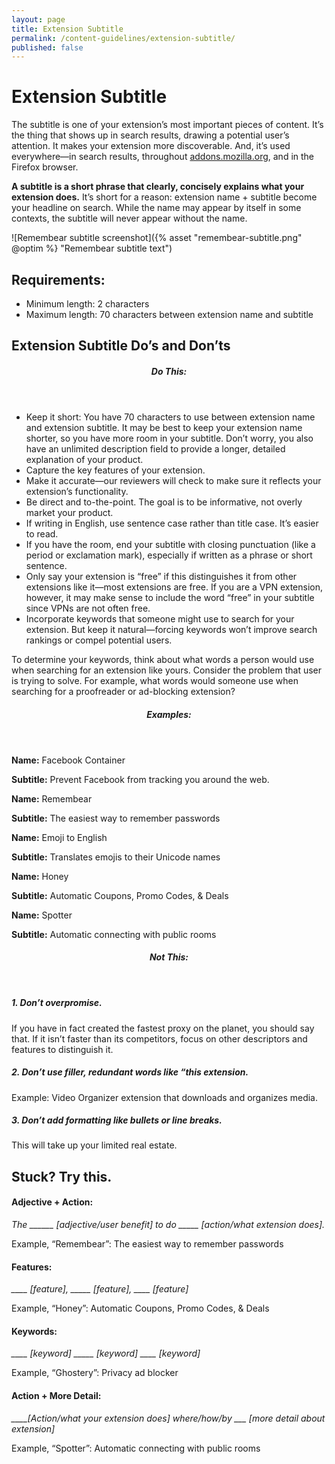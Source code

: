 ```yaml
---
layout: page
title: Extension Subtitle
permalink: /content-guidelines/extension-subtitle/
published: false
---
```


# Extension Subtitle

The subtitle is one of your extension’s most important pieces of content. It’s the thing that shows up in search results, drawing a potential user’s attention. It makes your extension more discoverable. And, it’s used everywhere—in search results, throughout [addons.mozilla.org](https://addons.mozilla.org 'addons.mozilla.org'), and in the Firefox browser. 
 
**A subtitle is a short phrase that clearly, concisely explains what your extension does.** It’s short for a reason: extension name + subtitle become your headline on search. While the name may appear by itself in some contexts, the subtitle will never appear without the name.

<!-- Full Width Image -->
<section class="image-with-caption" markdown="1">

![Remembear subtitle screenshot]({% asset "remembear-subtitle.png" @optim %} "Remembear subtitle text") 

</section>

## Requirements:
- Minimum length: 2 characters
- Maximum length: 70 characters between extension name and subtitle

## Extension Subtitle Do’s and Don’ts

<section class="do-this" markdown="1"><header><h5>Do This:</h5></header>

- Keep it short: You have 70 characters to use between extension name and extension subtitle. It may be best to keep your extension name shorter, so you have more room in your subtitle. Don’t worry, you also have an unlimited description field to provide a longer, detailed explanation of your product.
- Capture the key features of your extension.
- Make it accurate—our reviewers will check to make sure it reflects your extension’s functionality.
- Be direct and to-the-point. The goal is to be informative, not overly market your product.  
- If writing in English, use sentence case rather than title case. It’s easier to read.
- If you have the room, end your subtitle with closing punctuation (like a period or exclamation mark), especially if written as a phrase or short sentence. 
- Only say your extension is “free” if this distinguishes it from other extensions like it—most extensions are free. If you are a VPN extension, however, it may make sense to include the word “free” in your subtitle since VPNs are not often free.  
- Incorporate keywords that someone might use to search for your extension. But keep it natural—forcing keywords won’t improve search rankings or compel potential users. 

To determine your keywords, think about what words a person would use when searching for an extension like yours. Consider the problem that user is trying to solve. For example, what words would someone use when searching for a proofreader or ad-blocking extension? 

<!-- Example (Block) -->
<div class="example" markdown="1">
<header><h5>Examples:</h5></header>

**Name:** Facebook Container

**Subtitle:** Prevent Facebook from tracking you around the web. 

**Name:** Remembear

**Subtitle:** The easiest way to remember passwords

**Name:** Emoji to English

**Subtitle:** Translates emojis to their Unicode names

**Name:** Honey

**Subtitle:** Automatic Coupons, Promo Codes, & Deals

**Name:** Spotter

**Subtitle:** Automatic connecting with public rooms


</div>
<!-- END: Example (Block) -->
</section>
<!-- END: Do this -->

<!-- Not this -->
<section class="not-this" markdown="1"><header><h5>Not This:</h5></header>


##### 1. Don’t overpromise.
If you have in fact created the fastest proxy on the planet, you should say that. If it isn’t faster than its competitors, focus on other descriptors and features to distinguish it.  

##### 2. Don’t use filler, redundant words like “this extension.
<span class="example">Example: Video Organizer extension that downloads and organizes media.</span>

##### 3. Don’t add formatting like bullets or line breaks.
This will take up your limited real estate.

## Stuck? Try this.

#### Adjective + Action:
*The ______ [adjective/user benefit] to do _____ [action/what extension does].*

Example, “Remembear”: The easiest way to remember passwords

#### Features:
*____ [feature], _____ [feature], ____ [feature]* 

Example, “Honey”: Automatic Coupons, Promo Codes, & Deals

#### Keywords:
*____ [keyword] _____ [keyword] ____ [keyword]*

Example, “Ghostery”: Privacy ad blocker

#### Action + More Detail:
*____[Action/what your extension does] where/how/by ___ [more detail about extension]* 

Example, “Spotter”: Automatic connecting with public rooms
